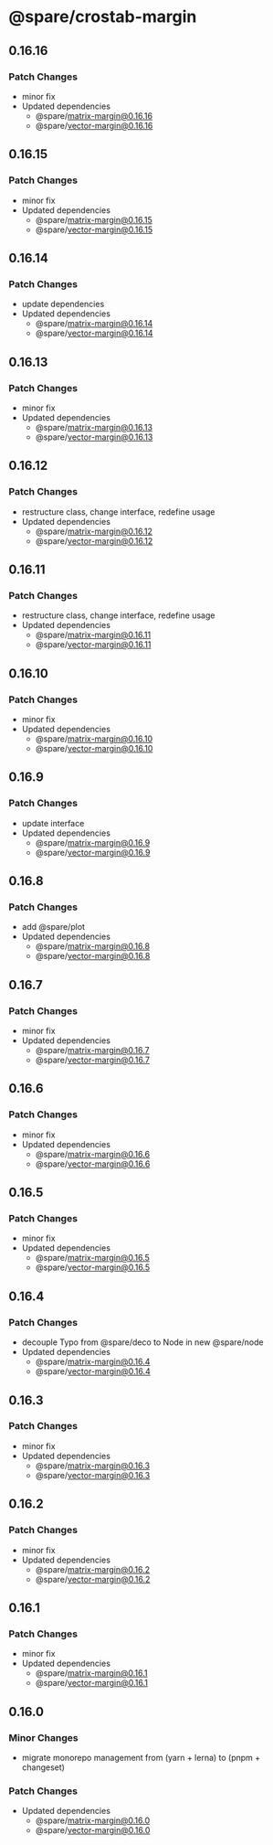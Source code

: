 # @spare/crostab-margin

## 0.16.16

### Patch Changes

- minor fix
- Updated dependencies
  - @spare/matrix-margin@0.16.16
  - @spare/vector-margin@0.16.16

## 0.16.15

### Patch Changes

- minor fix
- Updated dependencies
  - @spare/matrix-margin@0.16.15
  - @spare/vector-margin@0.16.15

## 0.16.14

### Patch Changes

- update dependencies
- Updated dependencies
  - @spare/matrix-margin@0.16.14
  - @spare/vector-margin@0.16.14

## 0.16.13

### Patch Changes

- minor fix
- Updated dependencies
  - @spare/matrix-margin@0.16.13
  - @spare/vector-margin@0.16.13

## 0.16.12

### Patch Changes

- restructure class, change interface, redefine usage
- Updated dependencies
  - @spare/matrix-margin@0.16.12
  - @spare/vector-margin@0.16.12

## 0.16.11

### Patch Changes

- restructure class, change interface, redefine usage
- Updated dependencies
  - @spare/matrix-margin@0.16.11
  - @spare/vector-margin@0.16.11

## 0.16.10

### Patch Changes

- minor fix
- Updated dependencies
  - @spare/matrix-margin@0.16.10
  - @spare/vector-margin@0.16.10

## 0.16.9

### Patch Changes

- update interface
- Updated dependencies
  - @spare/matrix-margin@0.16.9
  - @spare/vector-margin@0.16.9

## 0.16.8

### Patch Changes

- add @spare/plot
- Updated dependencies
  - @spare/matrix-margin@0.16.8
  - @spare/vector-margin@0.16.8

## 0.16.7

### Patch Changes

- minor fix
- Updated dependencies
  - @spare/matrix-margin@0.16.7
  - @spare/vector-margin@0.16.7

## 0.16.6

### Patch Changes

- minor fix
- Updated dependencies
  - @spare/matrix-margin@0.16.6
  - @spare/vector-margin@0.16.6

## 0.16.5

### Patch Changes

- minor fix
- Updated dependencies
  - @spare/matrix-margin@0.16.5
  - @spare/vector-margin@0.16.5

## 0.16.4

### Patch Changes

- decouple Typo from @spare/deco to Node in new @spare/node
- Updated dependencies
  - @spare/matrix-margin@0.16.4
  - @spare/vector-margin@0.16.4

## 0.16.3

### Patch Changes

- minor fix
- Updated dependencies
  - @spare/matrix-margin@0.16.3
  - @spare/vector-margin@0.16.3

## 0.16.2

### Patch Changes

- minor fix
- Updated dependencies
  - @spare/matrix-margin@0.16.2
  - @spare/vector-margin@0.16.2

## 0.16.1

### Patch Changes

- minor fix
- Updated dependencies
  - @spare/matrix-margin@0.16.1
  - @spare/vector-margin@0.16.1

## 0.16.0

### Minor Changes

- migrate monorepo management from (yarn + lerna) to (pnpm + changeset)

### Patch Changes

- Updated dependencies
  - @spare/matrix-margin@0.16.0
  - @spare/vector-margin@0.16.0
